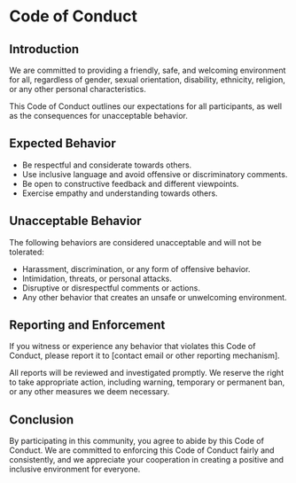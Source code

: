 # Code of Conduct

## Introduction

We are committed to providing a friendly, safe, and welcoming environment for all, regardless of gender, sexual orientation, disability, ethnicity, religion, or any other personal characteristics.

This Code of Conduct outlines our expectations for all participants, as well as the consequences for unacceptable behavior.

## Expected Behavior

- Be respectful and considerate towards others.
- Use inclusive language and avoid offensive or discriminatory comments.
- Be open to constructive feedback and different viewpoints.
- Exercise empathy and understanding towards others.

## Unacceptable Behavior

The following behaviors are considered unacceptable and will not be tolerated:

- Harassment, discrimination, or any form of offensive behavior.
- Intimidation, threats, or personal attacks.
- Disruptive or disrespectful comments or actions.
- Any other behavior that creates an unsafe or unwelcoming environment.

## Reporting and Enforcement

If you witness or experience any behavior that violates this Code of Conduct, please report it to [contact email or other reporting mechanism].

All reports will be reviewed and investigated promptly. We reserve the right to take appropriate action, including warning, temporary or permanent ban, or any other measures we deem necessary.

## Conclusion

By participating in this community, you agree to abide by this Code of Conduct. We are committed to enforcing this Code of Conduct fairly and consistently, and we appreciate your cooperation in creating a positive and inclusive environment for everyone.
